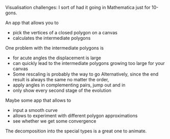 Visualisation challenges: I sort of had it going in Mathematica just for 10-gons.

An app that allows you to
- pick the vertices of a closed polygon on a canvas
- calculates the intermediate polygons

One problem with the intermediate polygons is
- for acute angles the displacement is large
- can quickly lead to the intermediate polygons growing too large for your canvas
- Some rescaling is probably the way to go
Alternatively, since the end result is always the same no matter the order,
- apply angles in complementing pairs, jump out and in
- only show every second stage of the evolution

Maybe some app that allows to
- input a smooth curve
- allows to experiment with different polygon approximations
- see whether we get some convergence

The decomposition into the special types is a great one to animate.